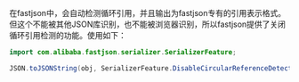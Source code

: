 在fastjson中，会自动检测循环引用，并且输出为fastjson专有的引用表示格式。但这个不能被其他JSON库识别，也不能被浏览器识别，所以fastjson提供了关闭循环引用检测的功能。使用如下：
```java
import com.alibaba.fastjson.serializer.SerializerFeature;

JSON.toJSONString(obj, SerializerFeature.DisableCircularReferenceDetect);
```